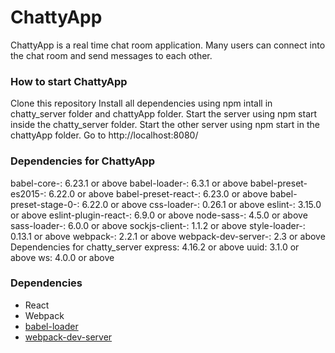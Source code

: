 ChattyApp
=====================

ChattyApp is a real time chat room application. Many users can connect into the chat room and send messages to each other.

### How to start ChattyApp
Clone this repository
Install all dependencies using npm intall in chatty_server folder and chattyApp folder.
Start the server using npm start inside the chatty_server folder.
Start the other server using npm start in the chattyApp folder.
Go to http://localhost:8080/

### Dependencies for ChattyApp
babel-core-: 6.23.1 or above
babel-loader-: 6.3.1 or above
babel-preset-es2015-: 6.22.0 or above
babel-preset-react-: 6.23.0 or above
babel-preset-stage-0-: 6.22.0 or above
css-loader-: 0.26.1 or above
eslint-: 3.15.0 or above
eslint-plugin-react-: 6.9.0 or above
node-sass-: 4.5.0 or above
sass-loader-: 6.0.0 or above
sockjs-client-: 1.1.2 or above
style-loader-: 0.13.1 or above
webpack-: 2.2.1 or above
webpack-dev-server-: 2.3 or above
Dependencies for chatty_server
express: 4.16.2 or above
uuid: 3.1.0 or above
ws: 4.0.0 or above

### Dependencies

* React
* Webpack
* [babel-loader](https://github.com/babel/babel-loader)
* [webpack-dev-server](https://github.com/webpack/webpack-dev-server)
